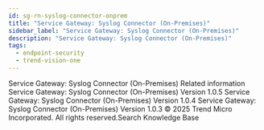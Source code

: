```yaml
---
id: sg-rn-syslog-connector-onprem
title: "Service Gateway: Syslog Connector (On-Premises)"
sidebar_label: "Service Gateway: Syslog Connector (On-Premises)"
description: "Service Gateway: Syslog Connector (On-Premises)"
tags:
  - endpoint-security
  - trend-vision-one
---
```


 Service Gateway: Syslog Connector (On-Premises) Related information Service Gateway: Syslog Connector (On-Premises) Version 1.0.5 Service Gateway: Syslog Connector (On-Premises) Version 1.0.4 Service Gateway: Syslog Connector (On-Premises) Version 1.0.3 © 2025 Trend Micro Incorporated. All rights reserved.Search Knowledge Base
